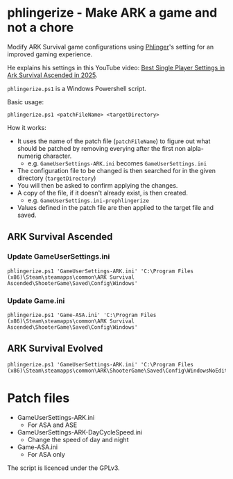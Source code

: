 # phlingerize - Make ARK a game and not a chore

Modify ARK Survival game configurations using [Phlinger](https://www.youtube.com/@Phlinger)'s setting for an improved gaming experience.

He explains his settings in this YouTube video: [Best Single Player Settings in Ark Survival Ascended in 2025](https://www.youtube.com/watch?v=vD8fxCATqhg).

`phlingerize.ps1` is a Windows Powershell script.

Basic usage:
```shell
phlingerize.ps1 <patchFileName> <targetDirectory>
```

How it works:

* It uses the name of the patch file (`patchFileName`) to figure out what should be patched by removing everying after the first non alpla-numerig character.
  * e.g. `GameUserSettings-ARK.ini` becomes `GameUserSettings.ini`
* The configuration file to be changed is then searched for in the given directory (`targetDirectory`)
* You will then be asked to confirm applying the changes.
* A copy of the file, if it doesn't already exist, is then created.
  * e.g. `GameUserSettings.ini-prephlingerize`
* Values defined in the patch file are then applied to the target file and saved.


## ARK Survival Ascended

### Update GameUserSettings.ini

```shell
phlingerize.ps1 'GameUserSettings-ARK.ini' 'C:\Program Files (x86)\Steam\steamapps\common\ARK Survival Ascended\ShooterGame\Saved\Config\Windows'
```

### Update Game.ini

```shell
phlingerize.ps1 'Game-ASA.ini' 'C:\Program Files (x86)\Steam\steamapps\common\ARK Survival Ascended\ShooterGame\Saved\Config\Windows'
```

## ARK Survival Evolved

```shell
phlingerize.ps1 'GameUserSettings-ARK.ini' 'C:\Program Files (x86)\Steam\steamapps\common\ARK\ShooterGame\Saved\Config\WindowsNoEditor'
```

# Patch files

* GameUserSettings-ARK.ini
  * For ASA and ASE
* GameUserSettings-ARK-DayCycleSpeed.ini
  * Change the speed of day and night
* Game-ASA.ini
  * For ASA only

The script is licenced under the GPLv3.
